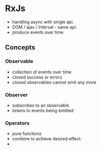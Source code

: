 # RxJs

- handling async with single api.
- DOM / ajax / Interval - same api.
- produce events over time

## Concepts
### Observable 
- collection of events over time
- closed success or errors
- closed observables cannot emit any more
### Observer 
- subscribes to an observable
- listens to events being emitted

### Operators
- pure functions
- combine to achieve desired effect.
- 
